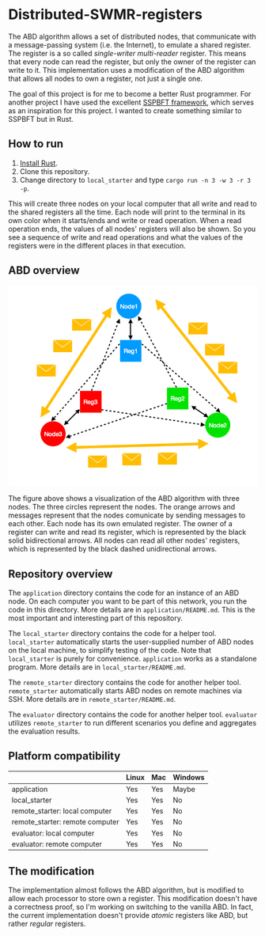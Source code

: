 
# Distributed-SWMR-registers

The ABD algorithm allows a set of distributed nodes, that communicate with a message-passing system (i.e. the Internet), to emulate a shared register. The register is a so called *single-writer* *multi-reader* register. This means that every node can read the register, but only the owner of the register can write to it. This implementation uses a modification of the ABD algorithm that allows all nodes to own a register, not just a single one.

The goal of this project is for me to become a better Rust programmer. For another project I have used the excellent [SSPBFT framework](https://github.com/sspbft/BFTList), which serves as an inspiration for this project. I wanted to create something similar to SSPBFT but in Rust.

## How to run

1. [Install Rust](https://www.rust-lang.org/tools/install).
2. Clone this repository.
3. Change directory to `local_starter` and type `cargo run -n 3 -w 3 -r 3 -p`.

This will create three nodes on your local computer that all write and read to the shared registers all the time. Each node will print to the terminal in its own color when it starts/ends and write or read operation. When a read operation ends, the values of all nodes' registers will also be shown. So you see a sequence of write and read operations and what the values of the registers were in the different places in that execution.

## ABD overview

![ABD visualization](doc/ABD.png)

The figure above shows a visualization of the ABD algorithm with three nodes. The three circles represent the nodes. The orange arrows and messages represent that the nodes comunicate by sending messages to each other. Each node has its own emulated register. The owner of a register can write and read its register, which is represented by the black solid bidirectional arrows. All nodes can read all other nodes' registers, which is represented by the black dashed unidirectional arrows.

## Repository overview

The `application` directory contains the code for an instance of an ABD node. On each computer you want to be part of this network, you run the code in this directory. More details are in `application/README.md`. This is the most important and interesting part of this repository.

The `local_starter` directory contains the code for a helper tool. `local_starter` automatically starts the user-supplied number of ABD nodes on the local machine, to simplify testing of the code. Note that `local_starter` is purely for convenience. `application` works as a standalone program. More details are in `local_starter/README.md`.

The `remote_starter` directory contains the code for another helper tool. `remote_starter` automatically starts ABD nodes on remote machines via SSH. More details are in `remote_starter/README.md`.

The `evaluator` directory contains the code for another helper tool. `evaluator` utilizes `remote_starter` to run different scenarios you define and aggregates the evaluation results.

## Platform compatibility

|                                 | Linux | Mac | Windows |
|---------------------------------|-------|-----|---------|
| application                     | Yes   | Yes | Maybe   |
| local_starter                   | Yes   | Yes | No      |
| remote_starter: local computer  | Yes   | Yes | No      |
| remote_starter: remote computer | Yes   | Yes | No      |
| evaluator: local computer       | Yes   | Yes | No      |
| evaluator: remote computer      | Yes   | Yes | No      |

## The modification

The implementation almost follows the ABD algorithm, but is modified to allow each processor to store own a register. This modification doesn't have a correctness proof, so I'm working on switching to the vanilla ABD. In fact, the current implementation doesn't provide *atomic* registers like ABD, but rather *regular* registers.
